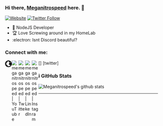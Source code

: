 ### Hi there, [Meganitrospeed][website] here. 👋

[![Website](https://img.shields.io/website?label=https://overclockhost.net/&style=for-the-badge&url=https://overclockhost.net/)][website]
[![Twitter Follow](https://img.shields.io/twitter/follow/Meganitrospeed?color=1DA1F2&logo=twitter&style=for-the-badge)](https://twitter.com/intent/follow?original_referer=https%3A%2F%2Fgithub.com%Meganitrospeed&screen_name=Meganitrospeed)

- 📖  NodeJS Developer
- 🏆  Love Screwing around in my HomeLab
- :electron: Isnt Discord beautiful?

### Connect with me:

<img align="left" alt="meganitrospeed" width="22px" src="https://raw.githubusercontent.com/iconic/open-iconic/master/svg/globe.svg" />
<img align="left" alt="meganitrospeed | YouTube" width="22px" src="https://cdn.jsdelivr.net/npm/simple-icons@v3/icons/youtube.svg" />
[<img align="left" alt="meganitrospeed | Twitter" width="22px" src="https://cdn.jsdelivr.net/npm/simple-icons@v3/icons/twitter.svg" />] [twitter]
<img align="left" alt="meganitrospeed | LinkedIn" width="22px" src="https://cdn.jsdelivr.net/npm/simple-icons@v3/icons/linkedin.svg" />
<img align="left" alt="meganitrospeed | Instagram" width="22px" src="https://cdn.jsdelivr.net/npm/simple-icons@v3/icons/instagram.svg" />

<br />


### ℹ️ GitHub Stats

![Meganitrospeed's github stats](https://github-readme-stats.vercel.app/api?username=meganitrospeed)

---

[website]: https://overclockhost.net/
[twitter]: https://twitter.com/Meganitrospeed
